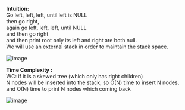 **Intuition:**       
Go left, left, left, until left is NULL      
then go right,     
again go left, left, left, until NULL      
and then go right          
and then print root only its left and right are both null.     
We will use an external stack in order to maintain the stack space.     
     
![image](https://github.com/user-attachments/assets/9db3d432-8ede-4ef2-ad98-0bf0fb271c81)   

**Time Complexity :**    
WC: if it is a skewed tree (which only has right children)     
N nodes will be inserted into the stack, so O(N) time to insert N nodes,   
and O(N) time to print N nodes which coming back    
     
![image](https://github.com/user-attachments/assets/711728af-4753-4d1c-b2a7-e8d6c74e873c)

   
